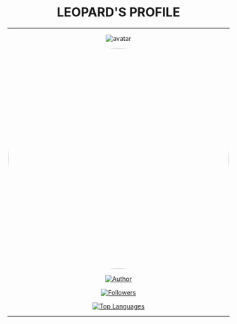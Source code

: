<div align="center">
  <h1>LEOPARD'S PROFILE</h1>
  
  ---

  ![avatar](https://github.com/leo-72/leo-72/blob/main/media/Nero2.jpg?v=4&h=300&w=300&fit=cover&mask=circle&maxage=7d)
  
  <img src="https://github.com/leo-72/leo-72/blob/main/media/Nero2.jpg" width=500 height=500 style="border-radius: 50%;"/>
  
  <a href="https://github.com/leo-72"><img title="Author" src="https://img.shields.io/badge/Author-Leopard-red.svg?style=for-the-badge&logo=github"></a>
  
  <a href="https://github.com/leo-72/Followers"><img title="Followers" src="https://img.shields.io/github/followers/leo-72?color=blue&style=flat-square"></a>
  
  [![Top Languages](https://github-readme-stats.vercel.app/api/top-langs/?username=leo-72&layout=compact)](https://github.com/anuraghazra/github-readme-stats)
  
  ---
  
</div>
